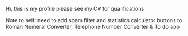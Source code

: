 Hi, this is my profile please see my CV for qualifications

Note to self: need to add spam filter and statistics calculator buttons to Roman Numeral Converter, Telephone Number Converter & To do app
